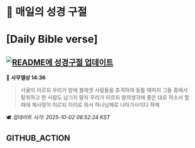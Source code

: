 # 🙏 매일의 성경 구절
# [Daily Bible verse]
## [![README에 성경구절 업데이트](https://github.com/DONGSUKA/first_test/actions/workflows/update-readme-bible.yml/badge.svg)](https://github.com/DONGSUKA/first_test/actions/workflows/update-readme-bible.yml)
<!-- START_BIBLE_VERSE -->
📖 **사무엘상 14:36**
> 사울이 이르되 우리가 밤에 블레셋 사람들을 추격하여 동틀 때까지 그들 중에서 탈취하고 한 사람도 남기지 말자 무리가 이르되 왕의생각에 좋은 대로 하소서 할 때에 제사장이 이르되 이리로 와서 하나님께로 나아가사이다 하매

🕊️ _업데이트 시각: 2025-10-02 06:52:24 KST_
  <!-- END_BIBLE_VERSE -->
## GITHUB_ACTION
